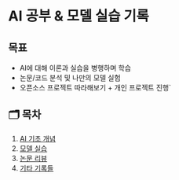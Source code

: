 # AI 공부 & 모델 실습 기록

## 목표

- AI에 대해 이론과 실습을 병행하며 학습
- 논문/코드 분석 및 나만의 모델 실험
- 오픈소스 프로젝트 따라해보기 + 개인 프로젝트 진행`

## 🗂️ 목차

1. [AI 기초 개념](./notes/01_ai_basics.md)
2. [모델 실습](./experiments/E2FGVI/)
3. [논문 리뷰](./papers/E2FGVI_paper.md)
4. [기타 기록들](./logs/2025-04-13.md)
